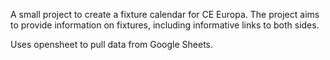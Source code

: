 A small project to create a fixture calendar for CE Europa. The project aims to provide information on fixtures, including informative links to both sides.

Uses opensheet to pull data from Google Sheets.